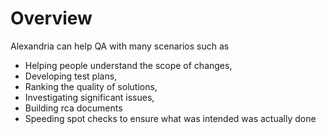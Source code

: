 # Overview

Alexandria can help QA with many scenarios such as 

* Helping people understand the scope of changes, 
* Developing test plans, 
* Ranking the quality of solutions, 
* Investigating significant issues, 
* Building rca documents
* Speeding spot checks to ensure what was intended was actually done
